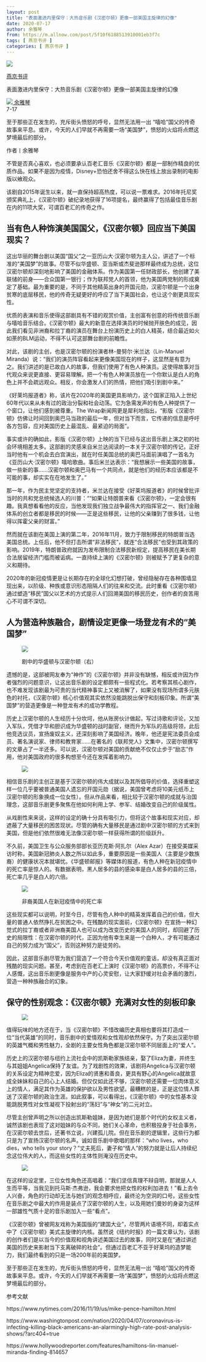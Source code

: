 ```yaml
---
layout: post
title: "表面激进内里保守：大热音乐剧《汉密尔顿》更像一部美国主旋律的幻像"
date: 2020-07-17
author: 余雅琴
from: https://m.allnow.com/post/5f10f6188513910001eb3f7c
tags: [ 燕京书评 ]
categories: [ 燕京书评 ]
---
```


<div class="main" data-v-7f77c10f="" data-v-c130297e="">
 <div class="head-img-wrap" data-v-7f77c10f="">
  <img class="head-img" data-v-7f77c10f="" src="//img.allhistory.com/5f10efcfa4188f0001a972a4.jpg?imageView2/2/w/750"/>
  <!-- -->
 </div>
 <div class="column-wrap" data-v-7f77c10f="">
  <p class="column" data-v-7f77c10f="">
   <a class="column-link" data-v-7f77c10f="" href="/column/199">
    燕京书评
   </a>
   <!-- -->
  </p>
  <p class="title" data-v-7f77c10f="">
   表面激进内里保守：大热音乐剧《汉密尔顿》更像一部美国主旋律的幻像
  </p>
 </div>
 <div class="author-wrap" data-v-7f77c10f="">
  <div class="left" data-v-7f77c10f="">
   <a class="single-avatar" data-v-7f77c10f="" href="/user/1053313">
    <img data-v-7f77c10f="" src="//pic.allhistory.com/T1LXCCBgET1RCvBVdK.jpg?imageView2/2/w/64"/>
   </a>
   <a class="single-name" data-v-7f77c10f="" href="/user/1053313">
    余雅琴
   </a>
   <div class="icon" data-v-7f77c10f="">
   </div>
  </div>
  <div class="time" data-v-7f77c10f="">
   7-17
  </div>
 </div>
 <div class="abstract-wrap" data-v-7f77c10f="">
  <p class="abstract" data-v-7f77c10f="">
   至于那些正在发生的，充斥街头愤怒的呼号，显然无法用一出 “嘻哈”国父的传奇故事来平息。或许，今天的人们早就不再需要一场“美国梦”，愤怒的火焰将点燃这梦境最后的部分。
  </p>
 </div>
 <div data-v-7f77c10f="" id="article-content">
  <p>
   作者丨余雅琴
  </p>
  <p>
  </p>
  <p>
   不管是否真心喜欢，也必须要承认百老汇音乐《汉密尔顿》都是一部制作精良的优质作品。如果不是因为疫情，Disney+恐怕还舍不得这么快在线上放出录制的电影版以飨观众。
  </p>
  <p>
  </p>
  <p>
   该剧自2015年诞生以来，就一直保持超高热度，可以说一票难求。2016年托尼奖颁奖典礼上，《汉密尔顿》破纪录地获得了16项提名，最终赢得了包括最佳音乐剧在内的11项大奖，可谓百老汇的传奇之作。
  </p>
  <p>
  </p>
  <h2>
   当有色人种饰演美国国父，《汉密尔顿》回应当下美国现实？
  </h2>
  <p>
  </p>
  <p>
   这出华丽的舞台剧以美国“国父”之一亚历山大·汉密尔顿为主人公，讲述了一个标准的“美国梦”的故事。尽管不似华盛顿、亚当斯或杰斐逊那样最终成为总统，这位汉密尔顿却深刻地影响了美国的金融体系。作为美国第一任财政部长，他创建了美联储的前身――合众国第一银行；作为联邦党人的首领，他为美国两党制的形成奠定了基础。最为重要的是，不同于其他精英出身的开国元勋，汉密尔顿是一个出身贫寒的底层移民，他的传奇无疑更好的呼应了当下美国社会，也让这个剧更具现实性。
  </p>
  <p>
  </p>
  <p>
   优质的表演和音乐使得这部剧具有不错的观赏价值，主创富有创意的将传统音乐剧与嘻哈音乐结合。《汉密尔顿》最大的新意在选择演员的时候抛开肤色的成见，因此我们看见非洲裔和拉丁裔的演员在舞台上扮演历史上的白人精英，结合最近如火如荼的BLM运动，不得不认可这部舞台剧的前瞻性。
  </p>
  <p>
  </p>
  <p>
   对此，该剧的主创，也是汉密尔顿的扮演者林-曼努尔·米兰达（Lin-Manuel Miranda）说：“我们的演员阵容看起来更像美国现在的样子，这显然是有意为之。我们讲述的是已故白人的故事，但我们使用了有色人种演员。这使得故事对当代观众来说更直接、更容易理解。把一个有色人种演员放在一个你默认是白人的角色上并不会疏远观众。相反，你会激发人们的热情，把他们吸引到剧中来。”
  </p>
  <p>
  </p>
  <p>
   《好莱坞报道者》称，该片在2020年的美国更具影响力，这个国家正陷入上世纪60年代以来从未有过的政治分裂和社会动荡。它为急需发声的有色人种提供了一个窗口，让他们感到被尊重。The Wrap新闻网更是犀利地指出，“影版《汉密尔顿》仿佛让时间回到奥巴马当政的最后一年，但对当下而言，它传递的信息是呼吁各方包容，应对美国历史上最混乱、最紧迫的局面”。
  </p>
  <p>
  </p>
  <p>
   事实或许的确如此，影版《汉密尔顿》上映的当下已经与这出音乐剧上演之初的社会环境相差太多。这部剧的灵感来自米兰达阅读的一本关于汉密尔顿的传记，正好当时他有一个机会去白宫演出，就在时任美国总统的奥巴马面前演唱了一首名为《亚历山大·汉密尔顿》嘻哈歌曲。事后米兰达表示：“我想展示一些美国的故事，做一些新的事……汉密尔顿和奥巴马有一个共同点，就是他们的经历本应该都是不可能的事，却实实在在地发生了。”
  </p>
  <p>
  </p>
  <p>
   那一年，作为民主党坚定的支持者，米兰达在接受《好莱坞报道者》的时候曾批评当时的共和党总统候选人的川普：““如果让特朗普来看《汉密尔顿》，一定会很有趣。我真想看看他的反应，当他发现我们独立战争最伟大的指挥官之一、我们金融体系的创立者都是移民的时候——正是这些移民，让他的父亲赚到了很多钱，让他得以挥霍父亲的财富。”
  </p>
  <p>
  </p>
  <p>
   然而就在该剧在美国上演的第二年，2016年11月，致力于限制移民的特朗普当选美国总统。上任后，他不但打击所谓“非法移民”，就连“合法移民”也受到其政策的影响。2019年，特朗普政府就因为发布限制合法移民新规定，提高移民在美长期合法居留经济门槛而被诟病。一直持续上演的《汉密尔顿》则被赋予了更复杂的意义和期待。
  </p>
  <p>
  </p>
  <p>
   2020年的新冠疫情更是让长期存在的全球化幻想打破，曾经隐秘存在各种围墙显现出来，以阶级、种族或意识形态阻隔人们的往来和交流。此时重看《汉密尔顿》通过塑造“移民”国父以艺术的方式提示人们回溯美国的移民历史，创作者的良苦用心不可谓不深切。
  </p>
  <p>
  </p>
  <h2>
   人为营造种族融合，剧情设定更像一场登龙有术的“美国梦”
  </h2>
  <p>
  </p>
  <figure class="image-box dls-image-block dls-media-image">
   <img src="//img.allhistory.com/5f10ef1ed7f8a70001beb609.png?imageView2/2/w/800"/>
   <figcaption class="dls-image-capture">
    <p>
     剧中的华盛顿与汉密尔顿（右）
    </p>
   </figcaption>
  </figure>
  <p>
  </p>
  <p>
   遗憾的是，这部被网友奉为“神作”的《汉密尔顿》并非没有缺憾，相反或许因为作者强烈的问题意识，让这出音乐剧的设定都颇有一些程式化。若考察其核心剧作，也不难发现该剧最为可贵的当代精神事实上又被消解了，如果没有现场所谓多元肤色的衬托，《汉密尔顿》核心价值观其实依然没能跳脱出保守和刻板印象。所谓“美国梦”的营造更像是一种登龙有术的成功学教程。
  </p>
  <p>
  </p>
  <p>
   历史上汉密尔顿的人生经历十分坎坷，他从账房伙计做起，写过诗歌和评论，又加入军队，凭借才华和胆识成为华盛顿的战时副官，继而升为军队的高级将领，此后他竞选议员，宣扬废奴主义，还深刻影响了美国经济。晚年，他还是宪法委员会成员、著名演说家、律师和教育家……在著名的《联邦党人》文集中，汉密尔顿撰写的文章占了一半还多。可以说，汉密尔顿对美国的贡献绝不仅仅止步于“励志”作用，他对美国政府的很多构想至今还在发挥着影响力。
  </p>
  <p>
  </p>
  <figure class="image-box dls-image-block dls-media-image">
   <img src="//img.allhistory.com/5f10ef1fa4188f0001a972a1.png?imageView2/2/w/800"/>
   <figcaption class="dls-image-capture">
    <p>
    </p>
   </figcaption>
  </figure>
  <p>
  </p>
  <p>
   相信音乐剧的主创正是基于汉密尔顿的伟大成就以及其所倡导的价值，选择重塑这样一位几乎要被普通美国人遗忘的开国元勋（据说，美国曾考虑将10美元纸币上汉密尔顿的形象换成一位女性）。但从作品来看，相比较于汉密尔顿的成就与治国理念，这部音乐剧更多聚焦在他如何利用上学、参军、结婚改变自己的阶级属性。
  </p>
  <p>
  </p>
  <p>
   从戏剧性来来说，这样的设定的确十分具有吸引力，但将这个故事和现实对应，却遮蔽了大量移民的困苦现状。尽管的确有大量移民是通过剧中汉密尔顿的方式来到美国，但是他们依然很难无法像汉密尔顿一样获得所谓的阶级跃升。
  </p>
  <p>
  </p>
  <p>
   不久前，美国卫生与公众服务部部长亚历克斯·阿扎尔（Alex Azar）在接受美媒采访时称，美国新冠肺炎人数之所以如此多，重要原因是一些美国人（主要是少数族裔）的健康状况本就堪忧。《华盛顿邮报》等媒体的报道，有色人种在新冠疫情中的死亡率是惊人的。有数据表明，黑人居多的县的感染率是白人居多的县的三倍，死亡率几乎是白人的六倍。
  </p>
  <p>
  </p>
  <figure class="image-box dls-image-block dls-media-image">
   <img src="//img.allhistory.com/5f10ef20a4188f0001a972a2.png?imageView2/2/w/800"/>
   <figcaption class="dls-image-capture">
    <p>
     非裔美国人在新冠疫情中的死亡率
    </p>
   </figcaption>
  </figure>
  <p>
  </p>
  <p>
   这些现实都可以说明，时至今日，尽管有色人种中的精英发挥着自己的价值，但大量的普通人依然挣扎在贫困之中。在残酷的现实面前，《汉密尔顿》在宣扬一种幻觉式的拉丁裔或者非洲裔美国人也可以成为改变历史的美国人的同时，却回避了历史的局限性：在汉密尔顿的时代，正因为他有幸生来是一个白种人，才有可能通过自己的努力成为“国父”，否则这种努力是徒劳的。
  </p>
  <p>
  </p>
  <p>
   因此，这部音乐剧尽管为我们营造了一个符合今天价值观的童话，却没有真正面对残酷的现实问题。甚至，考虑到在百老汇上演时《汉密尔顿》的高票价，不得不让人感慨，这出音乐剧更像是服务中产的心灵安慰，让大家舒缓对社会矛盾的激烈，营造一种种族融合的幻象。
  </p>
  <p>
  </p>
  <h2>
   保守的性别观念：《汉密尔顿》充满对女性的刻板印象
  </h2>
  <p>
  </p>
  <figure class="image-box dls-image-block dls-media-image">
   <img src="//img.allhistory.com/5f10ef20d7f8a70001beb60a.png?imageView2/2/w/800"/>
   <figcaption class="dls-image-capture">
    <p>
    </p>
   </figcaption>
  </figure>
  <p>
  </p>
  <p>
   值得玩味的地方还在于，当《汉密尔顿》不惜改编历史真相也要将其打造成一位“当代英雄”的同时，音乐剧中的爱情观和女性观却依然保守。为了突出汉密尔顿的英雄气概和男性魅力，全剧的主要女性角色都是汉密尔顿不同层面上的“爱人”。
  </p>
  <p>
  </p>
  <p>
   历史上的汉密尔顿与纽约上流社会中的凯斯勒家族结亲，娶了Eliza为妻，并终生与其姐姐Angelica保持了友谊。为了戏剧性的效果，该剧将Angelica与汉密尔顿的关系设定为精神恋爱，因为Eliza的贤惠和善良，更具有野心的Angelica就故意成全妹妹和自己的心上人结婚。但仅仅如此还不够，汉密尔顿还需要一位肉体意义上的情人，满足其作为英雄的保护欲以及男性欲望。最糟糕的是，正是这位情人葬送了汉密尔顿的政治生涯。如此叙事，可以看得出，《汉密尔顿》中的女性基本没能跳脱男性对女性凝视下投射出的“荡妇”与“神女”的二元对立。
  </p>
  <p>
  </p>
  <p>
   尽管主创曾声明之所以创造出凯斯勒姐妹，是因为她们是那个时代的女权主义者，诚然该剧也表现了这对姐妹的与众不同，她们关心革命，也积极投身于社会事务，在汉密尔顿去世后，还著书立说，兴建孤儿院。但在音乐剧的逻辑里，这些行为都只是为了宣扬汉密尔顿的名声。诚如音乐剧中歌唱的那样：“who lives，who dies，who tells your story？”丈夫死后，妻子和“情人”的努力就是让后人持续纪念这位伟大的人，而这些女性的主体性则淹没在历史中。
  </p>
  <p>
  </p>
  <figure class="image-box dls-image-block dls-media-image">
   <img src="//img.allhistory.com/5f10ef21a4188f0001a972a3.png?imageView2/2/w/800"/>
   <figcaption class="dls-image-capture">
    <p>
    </p>
   </figcaption>
  </figure>
  <p>
  </p>
  <p>
   在这样的设定里，三位女性角色还高唱着：“我们坚信真理不辩自明，那就是人人生而平等，当我见到托马斯·杰弗逊，我会要求他把女性的权利加进去！”看上去令人兴奋，角色的行动却无法与她们的观念相呼应，最终沦为空洞的口号。这些女性在音乐剧之中最大的作用是装点了汉密尔顿的人生，以及用她们曼妙的身姿为这样一部雄性气质十足的音乐剧加入一些“看点”。
  </p>
  <p>
  </p>
  <p>
   《汉密尔顿》曾被网友戏称为美国版的“建国大业”，尽管两片语境不同，却着实点中了《汉密尔顿》美式主旋律的内核。虽然说《纽约时报》的一篇文章认为，该剧的创作者们是以当今的价值观和视角讲述美国过去的故事，同时又是在“通过讲述美国的历史来影射当下支离破碎的社会”。但通过百老汇不亚于好莱坞的造梦能力，我们最终看到的只是一场200年前的美国梦。
  </p>
  <p>
  </p>
  <p>
   至于那些正在发生的，充斥街头愤怒的呼号，显然无法用一出 “嘻哈”国父的传奇故事来平息。或许，今天的人们早就不再需要一场“美国梦”，愤怒的火焰将点燃这梦境最后的部分。
  </p>
  <p>
  </p>
  <p>
   参考文献
  </p>
  <p>
  </p>
  <p>
   https://www.nytimes.com/2016/11/19/us/mike-pence-hamilton.html
  </p>
  <p>
   https://www.washingtonpost.com/nation/2020/04/07/coronavirus-is-infecting-killing-black-americans-an-alarmingly-high-rate-post-analysis-shows/?arc404=true
  </p>
  <p>
   https://www.hollywoodreporter.com/features/hamiltons-lin-manuel-miranda-finding-814657
  </p>
  <p>
  </p>
  <p>
  </p>
 </div>
</div>

